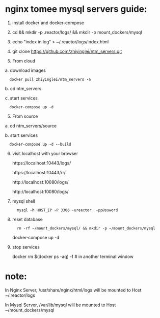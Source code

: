  

# nginx tomee mysql servers guide:

1. install docker and docker-compose

2. cd && mkdir -p .reactor/logs/ && mkdir -p mount_dockers/mysql

3. echo "index in log" > ~/.reactor/logs/index.html

4. git clone https://github.com/zhiyinglei/ntm_servers.git

5. From cloud

 a. download images

      docker pull zhiyinglei/ntm_servers -a

 b. cd ntm_servers

 c. start services 

      docker-compose up -d
     
5. From source

 a. cd ntm_servers/source

 b. start services 

      docker-compose up -d --build


6. visit localhost with your browser

   https://localhost:10443/logs/

   https://localhost:10443/rr/
   
   http://localhost:10080/logs/

   http://localhost:10080/logs/


7. mysql shell
   
         mysql -h HOST_IP -P 3306 -ureactor  -pp@ssword

8. reset database
    
         rm -rf ~/mount_dockers/mysql/ && mkdir -p ~/mount_dockers/mysql
    
    docker-compose up -d

9. stop services
    
    docker rm $(docker ps -aq) -f  # in another terminal window


# note: 

   In Nginx Server, /usr/share/nginx/html/logs will be mounted to Host ~/.reactor/logs
   
   In Mysql Server, /var/lib/mysql will be mounted to Host ~/mount_dockers/mysql
